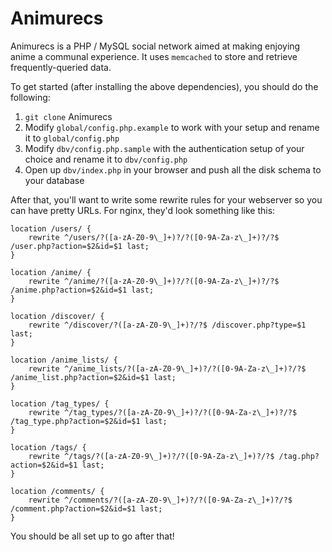 Animurecs
=========

Animurecs is a PHP / MySQL social network aimed at making enjoying anime a communal experience. It uses `memcached` to store and retrieve frequently-queried data.

To get started (after installing the above dependencies), you should do the following:

1. `git clone` Animurecs
2. Modify `global/config.php.example` to work with your setup and rename it to `global/config.php`
3. Modify `dbv/config.php.sample` with the authentication setup of your choice and rename it to `dbv/config.php`
4. Open up `dbv/index.php` in your browser and push all the disk schema to your database

After that, you'll want to write some rewrite rules for your webserver so you can have pretty URLs. For nginx, they'd look something like this:

    location /users/ {
        rewrite ^/users/?([a-zA-Z0-9\_]+)?/?([0-9A-Za-z\_]+)?/?$ /user.php?action=$2&id=$1 last;
    }

    location /anime/ {
        rewrite ^/anime/?([a-zA-Z0-9\_]+)?/?([0-9A-Za-z\_]+)?/?$ /anime.php?action=$2&id=$1 last;
    }

    location /discover/ {
        rewrite ^/discover/?([a-zA-Z0-9\_]+)?/?$ /discover.php?type=$1 last;
    }

    location /anime_lists/ {
        rewrite ^/anime_lists/?([a-zA-Z0-9\_]+)?/?([0-9A-Za-z\_]+)?/?$ /anime_list.php?action=$2&id=$1 last;
    }

    location /tag_types/ {
        rewrite ^/tag_types/?([a-zA-Z0-9\_]+)?/?([0-9A-Za-z\_]+)?/?$ /tag_type.php?action=$2&id=$1 last;
    }

    location /tags/ {
        rewrite ^/tags/?([a-zA-Z0-9\_]+)?/?([0-9A-Za-z\_]+)?/?$ /tag.php?action=$2&id=$1 last;
    }

    location /comments/ {
        rewrite ^/comments/?([a-zA-Z0-9\_]+)?/?([0-9A-Za-z\_]+)?/?$ /comment.php?action=$2&id=$1 last;
    }

You should be all set up to go after that!